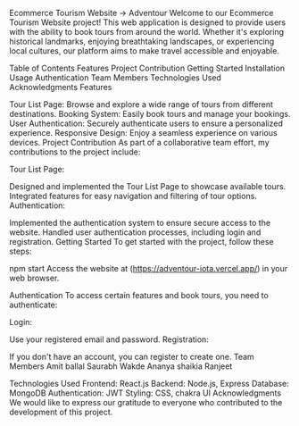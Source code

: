 Ecommerce Tourism Website -> Adventour
Welcome to our Ecommerce Tourism Website project! This web application is designed to provide users with the ability to book tours from around the world. Whether it's exploring historical landmarks, enjoying breathtaking landscapes, or experiencing local cultures, our platform aims to make travel accessible and enjoyable.

Table of Contents
Features
Project Contribution
Getting Started
Installation
Usage
Authentication
Team Members
Technologies Used
Acknowledgments
Features

Tour List Page: Browse and explore a wide range of tours from different destinations.
Booking System: Easily book tours and manage your bookings.
User Authentication: Securely authenticate users to ensure a personalized experience.
Responsive Design: Enjoy a seamless experience on various devices.
Project Contribution
As part of a collaborative team effort, my contributions to the project include:

Tour List Page:

Designed and implemented the Tour List Page to showcase available tours.
Integrated features for easy navigation and filtering of tour options.
Authentication:

Implemented the authentication system to ensure secure access to the website.
Handled user authentication processes, including login and registration.
Getting Started
To get started with the project, follow these steps:


npm start
Access the website at (https://adventour-iota.vercel.app/) in your web browser.

Authentication
To access certain features and book tours, you need to authenticate:

Login:

Use your registered email and password.
Registration:

If you don't have an account, you can register to create one.
Team Members
Amit ballal
Saurabh Wakde
Ananya shaikia
Ranjeet

Technologies Used
Frontend: React.js
Backend: Node.js, Express
Database: MongoDB
Authentication: JWT
Styling: CSS, chakra UI
Acknowledgments
We would like to express our gratitude to everyone who contributed to the development of this project.
